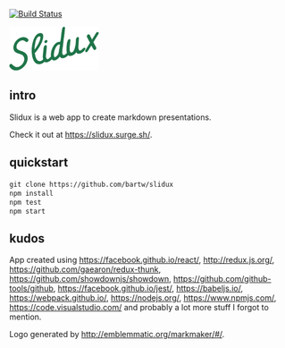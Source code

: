 [![Build Status](https://travis-ci.org/bartw/slidux.svg?branch=master)](https://travis-ci.org/bartw/slidux)

![slidux](logo.png)

## intro

Slidux is a web app to create markdown presentations.

Check it out at https://slidux.surge.sh/. 

## quickstart

```shell
git clone https://github.com/bartw/slidux
npm install
npm test
npm start
```

## kudos

App created using https://facebook.github.io/react/, http://redux.js.org/, https://github.com/gaearon/redux-thunk, https://github.com/showdownjs/showdown, 
https://github.com/github-tools/github, https://facebook.github.io/jest/, https://babeljs.io/, https://webpack.github.io/, https://nodejs.org/, https://www.npmjs.com/,
https://code.visualstudio.com/ and probably a lot more stuff I forgot to mention.

Logo generated by http://emblemmatic.org/markmaker/#/.